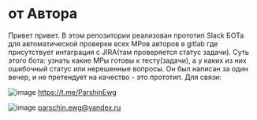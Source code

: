 # от Автора

Привет привет. В этом репозитории реализован прототип Slack БОТа для автоматической проверки всех МРов авторов в gitlab где присутствует интаграция с JIRA(там проверяется статус задачи). Суть этого бота: узнать какие МРы готовы к тесту(задачи), а у каких из них ошибочный статус или нерешенные вопросы.
Он был написан за один вечер, и не претендует на качество - это прототип.
Для связи:

![image](https://github.com/user-attachments/assets/e1675131-4f02-45bb-bfd5-7a21c20945c9) https://t.me/ParshinEwg

![image](https://github.com/user-attachments/assets/a6da1eb3-b559-4990-b24a-7fcd54eb1d7d) parschin.ewg@yandex.ru

